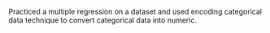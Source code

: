 Practiced a multiple regression on a dataset and used encoding categorical data technique to convert categorical data into numeric.
